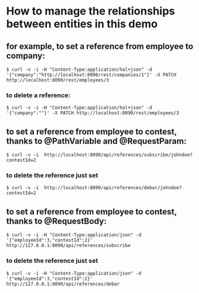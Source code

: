 # How to manage the relationships between entities in this demo

## for example, to set a reference from employee to company:
```
$ curl -v -i -H "Content-Type:application/hal+json" -d '{"company":"http://localhost:8090/rest/companies/1"}' -X PATCH http://localhost:8090/rest/employees/3
```
### to delete a reference:
```
$ curl -v -i -H "Content-Type:application/hal+json" -d '{"company":""}' -X PATCH http://localhost:8090/rest/employees/3
```

## to set a reference from employee to contest, thanks to @PathVariable and @RequestParam:
```
$ curl -v -i  http://localhost:8090/api/references/subscribe/johndoe?contestId=2
```
### to delete the reference just set
```
$ curl -v -i  http://localhost:8090/api/references/debar/johndoe?contestId=2
```

## to set a reference from employee to contest, thanks to @RequestBody:
```
$ curl -v -i -H "Content-Type:application/json" -d '{"employeeId":3,"contestId":2}' http://127.0.0.1:8090/api/references/subscribe
```
### to delete the reference just set
```
$ curl -v -i -H "Content-Type:application/json" -d '{"employeeId":3,"contestId":2}' http://127.0.0.1:8090/api/references/debar
```
